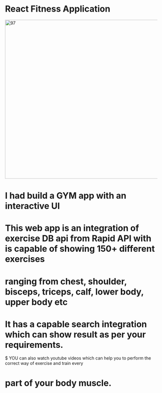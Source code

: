 # React Fitness Application


<img width="524" alt="97" src="https://github.com/shiv-Rawat/Gym-app/assets/84618717/3292f1ea-11b1-40a9-ab39-d315f394b61c">

# I had build a GYM app with an interactive UI
# This web app is an integration of exercise DB api from Rapid API with is capable of showing 150+ different exercises
# ranging from chest, shoulder, bisceps, triceps, calf, lower body, upper body etc
# It has a capable search integration which can show result as per your requirements.
$ YOU can also watch youtube videos which can help you to perform the correct way of exercise and train every
# part of your body muscle.


